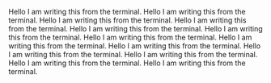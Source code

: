 Hello I am writing this from the terminal.
Hello I am writing this from the terminal.
Hello I am writing this from the terminal.
Hello I am writing this from the terminal.
Hello I am writing this from the terminal.
Hello I am writing this from the terminal.
Hello I am writing this from the terminal.
Hello I am writing this from the terminal.
Hello I am writing this from the terminal.
Hello I am writing this from the terminal.
Hello I am writing this from the terminal.
Hello I am writing this from the terminal.
Hello I am writing this from the terminal.

